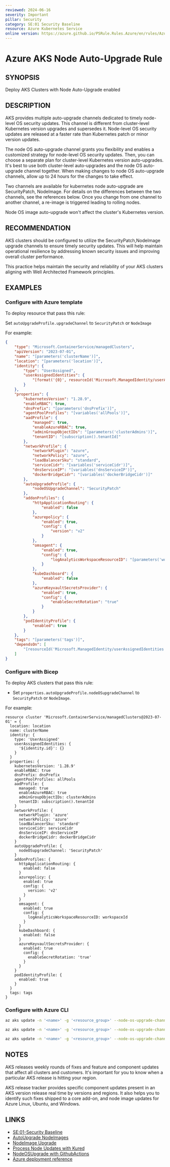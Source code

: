 ```yaml
---
reviewed: 2024-06-16
severity: Important
pillar: Security
category: SE:01 Security Baseline
resource: Azure Kubernetes Service
online version: https://azure.github.io/PSRule.Rules.Azure/en/rules/Azure.AKS.NodeAutoUpgrade/
---
```


# Azure AKS Node Auto-Upgrade Rule

## SYNOPSIS

Deploy AKS Clusters with Node Auto-Upgrade enabled

## DESCRIPTION

AKS provides multiple auto-upgrade channels dedicated to timely node-level OS security updates.
This channel is different from cluster-level Kubernetes version upgrades and supersedes it.
Node-level OS security updates are released at a faster rate than Kubernetes patch or minor version updates.

The node OS auto-upgrade channel grants you flexibility and enables a customized strategy for node-level OS security updates.
Then, you can choose a separate plan for cluster-level Kubernetes version auto-upgrades.
It's best to use both cluster-level auto-upgrades and the node OS auto-upgrade channel together.
When making changes to node OS auto-upgrade channels, allow up to 24 hours for the changes to take effect.

Two channels are available for kubernetes node auto-upgrade are SecurityPatch, NodeImage.
For details on the differences between the two channels, see the references below.
Once you change from one channel to another channel, a re-image is triggered leading to rolling nodes.

Node OS image auto-upgrade won't affect the cluster's Kubernetes version.

## RECOMMENDATION

AKS clusters should be configured to utilize the SecurityPatch,NodeImage upgrade channels to ensure timely security updates.
This will help maintain operational resilience by addressing known security issues and improving overall cluster performance.

This practice helps maintain the security and reliability of your AKS clusters aligning with Well Architected Framework principles.

## EXAMPLES

### Configure with Azure template

To deploy resource that pass this rule:

Set `autoUpgradeProfile.upgradeChannel` to `SecurityPatch` or `NodeImage`

For example:

```json
{
    "type": "Microsoft.ContainerService/managedClusters",
    "apiVersion": "2023-07-01",
    "name": "[parameters('clusterName')]",
    "location": "[parameters('location')]",
    "identity": {
        "type": "UserAssigned",
        "userAssignedIdentities": {
            "[format('{0}', resourceId('Microsoft.ManagedIdentity/userAssignedIdentities', parameters('identityName')))]": {}
        }
    },
    "properties": {
        "kubernetesVersion": "1.28.9",
        "enableRBAC": true,
        "dnsPrefix": "[parameters('dnsPrefix')]",
        "agentPoolProfiles": "[variables('allPools')]",
        "aadProfile": {
            "managed": true,
            "enableAzureRBAC": true,
            "adminGroupObjectIDs": "[parameters('clusterAdmins')]",
            "tenantID": "[subscription().tenantId]"
        },
        "networkProfile": {
            "networkPlugin": "azure",
            "networkPolicy": "azure",
            "loadBalancerSku": "standard",
            "serviceCidr": "[variables('serviceCidr')]",
            "dnsServiceIP": "[variables('dnsServiceIP')]",
            "dockerBridgeCidr": "[variables('dockerBridgeCidr')]"
        },
        "autoUpgradeProfile": {
            "nodeOSUpgradeChannel": "SecurityPatch"
        },
        "addonProfiles": {
            "httpApplicationRouting": {
                "enabled": false
            },
            "azurepolicy": {
                "enabled": true,
                "config": {
                    "version": "v2"
                }
            },
            "omsagent": {
                "enabled": true,
                "config": {
                    "logAnalyticsWorkspaceResourceID": "[parameters('workspaceId')]"
                }
            },
            "kubeDashboard": {
                "enabled": false
            },
            "azureKeyvaultSecretsProvider": {
                "enabled": true,
                "config": {
                    "enableSecretRotation": "true"
                }
            }
        },
        "podIdentityProfile": {
            "enabled": true
        }
    },
    "tags": "[parameters('tags')]",
    "dependsOn": [
        "[resourceId('Microsoft.ManagedIdentity/userAssignedIdentities', parameters('identityName'))]"
    ]
}
```

### Configure with Bicep

To deploy AKS clusters that pass this rule:

- Set `properties.autoUpgradeProfile.nodeOSupgradeChannel` to `SecurityPatch` or `NodeImage`.

For example:

```bicep
resource cluster 'Microsoft.ContainerService/managedClusters@2023-07-01' = {
  location: location
  name: clusterName
  identity: {
    type: 'UserAssigned'
    userAssignedIdentities: {
      '${identity.id}': {}
    }
  }
  properties: {
    kubernetesVersion: '1.28.9'
    enableRBAC: true
    dnsPrefix: dnsPrefix
    agentPoolProfiles: allPools
    aadProfile: {
      managed: true
      enableAzureRBAC: true
      adminGroupObjectIDs: clusterAdmins
      tenantID: subscription().tenantId
    }
    networkProfile: {
      networkPlugin: 'azure'
      networkPolicy: 'azure'
      loadBalancerSku: 'standard'
      serviceCidr: serviceCidr
      dnsServiceIP: dnsServiceIP
      dockerBridgeCidr: dockerBridgeCidr
    }
    autoUpgradeProfile: {
      nodeOSupgradeChannel: 'SecurityPatch'
    }
    addonProfiles: {
      httpApplicationRouting: {
        enabled: false
      }
      azurepolicy: {
        enabled: true
        config: {
          version: 'v2'
        }
      }
      omsagent: {
        enabled: true
        config: {
          logAnalyticsWorkspaceResourceID: workspaceId
        }
      }
      kubeDashboard: {
        enabled: false
      }
      azureKeyvaultSecretsProvider: {
        enabled: true
        config: {
          enableSecretRotation: 'true'
        }
      }
    }
    podIdentityProfile: {
      enabled: true
    }
  }
  tags: tags
}
```

### Configure with Azure CLI

```bash
az aks update -n '<name>' -g '<resource_group>' --node-os-upgrade-channel 'securitypatch' . _OR_
```

```bash
az aks update -n '<name>' -g '<resource_group>' --node-os-upgrade-channel 'SecurityPatch'. _OR_ 
```

```bash
az aks update -n '<name>' -g '<resource_group>' --node-os-upgrade-channel 'NodeImage'.  
```

## NOTES

AKS releases weekly rounds of fixes and feature and component updates that affect all clusters and customers.
It's important for you to know when a particular AKS release is hitting your region.

AKS release tracker provides  specific component updates present in an AKS version release real time by versions and regions.
It also helps you to identify such fixes shipped to a core add-on, and node image updates for Azure Linux, Ubuntu, and Windows.


## LINKS

- [SE:01-Security Baseline](https://learn.microsoft.com/azure/well-architected/security/establish-baseline)
- [AutoUpgrade NodeImages](https://learn.microsoft.com/azure/aks/auto-upgrade-node-os-image?tabs=azure-cli)
- [NodeImage Upgrade](https://learn.microsoft.com/azure/aks/node-image-upgrade)
- [Process Node Updates with Kured](https://learn.microsoft.com/azure/aks/node-updates-kured)
- [NodeOSUpgrade with GithubActions](https://learn.microsoft.com/azure/aks/node-upgrade-github-actions)
- [Azure deployment reference](https://learn.microsoft.com/azure/templates/microsoft.containerservice/managedclusters)
